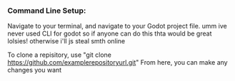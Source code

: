 ### Command Line Setup:
Navigate to your terminal, and navigate to your Godot project file.
umm ive never used CLI for godot so if anyone can do this thta would be great lolsies!
otherwise i'll js steal smth online

To clone a repisitory, use "git clone https://github.com/examplerepositoryurl.git"
From here, you can make any changes you want
